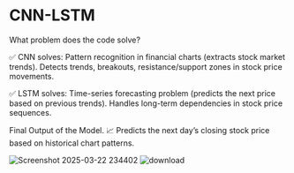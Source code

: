 # CNN-LSTM

What problem does the code solve?

✅ CNN solves:
Pattern recognition in financial charts (extracts stock market trends).
Detects trends, breakouts, resistance/support zones in stock price movements.

✅ LSTM solves:
Time-series forecasting problem (predicts the next price based on previous trends).
Handles long-term dependencies in stock price sequences.

Final Output of the Model.
📈 Predicts the next day’s closing stock price based on historical chart patterns.

![Screenshot 2025-03-22 234402](https://github.com/user-attachments/assets/5a6e82b3-b66a-490b-9d6a-53e9ce7779b6)
![download](https://github.com/user-attachments/assets/cd3341eb-ce86-40b9-add6-00f12d2d0bb9)

